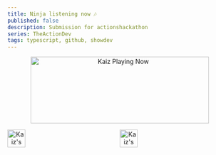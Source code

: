 ```yaml
---
title: Ninja listening now 🎶
published: false
description: Submission for actionshackathon
series: TheActionDev
tags: typescript, github, showdev
---
```


<!-- Now Playing -->

<p align="center">
    <a href="https://kaiz.vercel.app/now-playing?open">
        <img src="https://kaiz.vercel.app/now-playing" width="400" height="150" alt="Kaiz Playing Now">
    </a>
</p>

<div align="center" style="display: flex; justify-content: space-between;">
    <a href="https://open.spotify.com/user/kuabsnz43myhxext1652831e7?si=hVzfPDYbQe2r7Xnj3-UeHw">
        <img src="https://imgur.com/MyT0OfL.png" width="40" height="40" alt="Kaiz's Spotify Playlist">
    </a>
    <a href="https://twitter.com/ful1e5">
        <img src="https://imgur.com/gMYWjzn.png" width="40" height="40" alt="Kaiz's Twitter Profile">
    </a>
<div>
